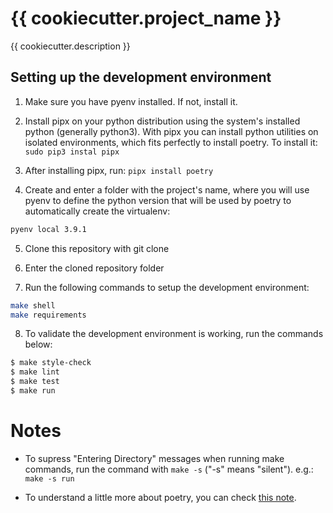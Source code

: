 # {{ cookiecutter.project_name }}

{{ cookiecutter.description }}

## Setting up the development environment

1. Make sure you have pyenv installed. If not, install it.

2. Install pipx on your python distribution using the system's installed python (generally python3). With pipx you can install python utilities on isolated environments, which fits perfectly to install poetry. To install it: `sudo pip3 instal pipx`

3. After installing pipx, run: `pipx install poetry`

4. Create and enter a folder with the project's name, where you will use pyenv to define the python version that will be used by poetry to automatically create the virtualenv:
```bash
pyenv local 3.9.1
```

5. Clone this repository with git clone

6. Enter the cloned repository folder

7. Run the following commands to setup the development environment:

```bash
make shell
make requirements
```

8. To validate the development environment is working, run the commands below:

```bash
$ make style-check
$ make lint
$ make test
$ make run
```


# Notes

- To supress "Entering Directory" messages when running make commands, run the command with `make -s` ("-s" means "silent"). e.g.: `make -s run`

- To understand a little more about poetry, you can check [this note](https://tiagopr.nl/posts/published/using-poetry-for-dependencies-on-python-projects/).


